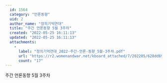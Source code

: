 ```yaml
---
  id: 1564
  category: "언론동향"
  uid: 2
  author_name: "정의기억연대"
  title: "주간 언론동향 5월 3주차"
  created: "2022-05-25 16:11:13"
  updated: "2022-05-25 16:11:13"
  attachments: 
    - 
      label: "정의기억연대_2022-주간-언론-동향_5월-3주차.pdf"
      url: "https://r2.womenandwar.net/kboard_attached/7/202205/628dd69169a079753499.pdf"
      count: "17"
---
```

주간 언론동향 5월 3주차